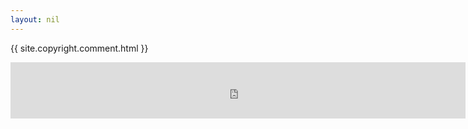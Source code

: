 ```yaml
---
layout: nil
---
```


{{ site.copyright.comment.html }}
<html>
  <head>
  </head>
  <body>
    <iframe allowtransparency="true" data-aa="453725" height="90" scrolling="no" src="https://ad.a-ads.com/453725?size=728x90"
      style="border: none; display: block; margin-left: auto; margin-right: auto; overflow: hidden; padding: 0;" width="728"></iframe>
  </body>
</html>
